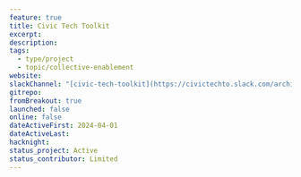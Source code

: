 ```yaml
---
feature: true
title: Civic Tech Toolkit
excerpt: 
description: 
tags:
  - type/project
  - topic/collective-enablement
website: 
slackChannel: "[civic-tech-toolkit](https://civictechto.slack.com/archives/C0739GZADL6)"
gitrepo: 
fromBreakout: true
launched: false
online: false
dateActiveFirst: 2024-04-01
dateActiveLast: 
hacknight: 
status_project: Active
status_contributor: Limited
---
```

